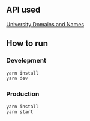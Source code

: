 ## API used

[University Domains and Names](universities.hipolabs.com)

## How to run

### Development

```sh
yarn install
yarn dev
```

### Production

```sh
yarn install
yarn start
```
